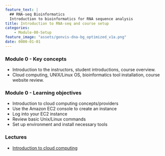 ```yaml
---
feature_text: |
  ## RNA-seq Bioinformatics
  Introduction to bioinformatics for RNA sequence analysis
title: Introduction to RNA-seq and course setup
categories:
    - Module-00-Setup
feature_image: "assets/genvis-dna-bg_optimized_v1a.png"
date: 0000-01-01
---
```


### Module 0 - Key concepts

* Introduction to the instructors, student introductions, course overview.
* Cloud computing, UNIX/Linux OS, bioinformatics tool installation, course website review.

### Module 0 - Learning objectives

* Introduction to cloud computing concepts/providers
* Use the Amazon EC2 console to create an instance
* Log into your EC2 instance
* Review basic Unix/Linux commands
* Set up environment and install necessary tools

### Lectures

* [Introduction to cloud computing](https://github.com/griffithlab/rnabio.org/blob/master/assets/lectures/cshl/2022/full/RNASeq_Module0_CloudComputing.pdf)
